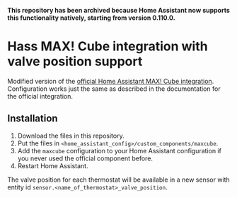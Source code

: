 **This repository has been archived because Home Assistant now supports this functionality natively, starting from version 0.110.0.**

# Hass MAX! Cube integration with valve position support

Modified version of the [official Home Assistant MAX! Cube integration](https://www.home-assistant.io/integrations/maxcube).
Configuration works just the same as described in the documentation for the official integration.

## Installation

1. Download the files in this repository.
2. Put the files in `<home_assistant_config>/custom_components/maxcube`.
3. Add the `maxcube` configuration to your Home Assistant configuration if you never used the official component before.
4. Restart Home Assistant.

The valve position for each thermostat will be available in a new sensor with entity id `sensor.<name_of_thermostat>_valve_position`.
